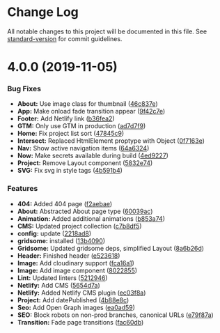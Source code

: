 # Change Log

All notable changes to this project will be documented in this file. See [standard-version](https://github.com/conventional-changelog/standard-version) for commit guidelines.

# 4.0.0 (2019-11-05)


### Bug Fixes

* **About:** Use image class for thumbnail ([46c837e](https://github.com/mrtnvh/mrtnvh/commit/46c837e))
* **App:** Make onload fade transition appear ([9f42c7e](https://github.com/mrtnvh/mrtnvh/commit/9f42c7e))
* **Footer:** Add Netlify link ([b36fea2](https://github.com/mrtnvh/mrtnvh/commit/b36fea2))
* **GTM:** Only use GTM in production ([ad7d7f9](https://github.com/mrtnvh/mrtnvh/commit/ad7d7f9))
* **Home:** Fix project list sort ([47845c9](https://github.com/mrtnvh/mrtnvh/commit/47845c9))
* **Intersect:** Replaced HtmlElement proptype with Object ([0f7163e](https://github.com/mrtnvh/mrtnvh/commit/0f7163e))
* **Nav:** Show active navigation items ([64a6324](https://github.com/mrtnvh/mrtnvh/commit/64a6324))
* **Now:** Make secrets available during build ([4ed9227](https://github.com/mrtnvh/mrtnvh/commit/4ed9227))
* **Project:** Remove Layout component ([5832e74](https://github.com/mrtnvh/mrtnvh/commit/5832e74))
* **SVG:** Fix svg in style tags ([4b591b4](https://github.com/mrtnvh/mrtnvh/commit/4b591b4))


### Features

* **404:** Added 404 page ([f2aebae](https://github.com/mrtnvh/mrtnvh/commit/f2aebae))
* **About:** Abstracted About page type ([60039ac](https://github.com/mrtnvh/mrtnvh/commit/60039ac))
* **Animation:** Added additional animations ([b853a74](https://github.com/mrtnvh/mrtnvh/commit/b853a74))
* **CMS:** Updated project collection ([c7b8df5](https://github.com/mrtnvh/mrtnvh/commit/c7b8df5))
* **config:** update ([2218ad8](https://github.com/mrtnvh/mrtnvh/commit/2218ad8))
* **gridsome:** installed ([13b4090](https://github.com/mrtnvh/mrtnvh/commit/13b4090))
* **Gridsome:** Updated gridsome deps, simplified Layout ([8a6b26d](https://github.com/mrtnvh/mrtnvh/commit/8a6b26d))
* **Header:** Finished header ([e523618](https://github.com/mrtnvh/mrtnvh/commit/e523618))
* **Image:** Add cloudinary support ([fca16a1](https://github.com/mrtnvh/mrtnvh/commit/fca16a1))
* **Image:** Add image component ([8022855](https://github.com/mrtnvh/mrtnvh/commit/8022855))
* **Lint:** Updated linters ([5212946](https://github.com/mrtnvh/mrtnvh/commit/5212946))
* **Netlify:** Add CMS ([5654d7a](https://github.com/mrtnvh/mrtnvh/commit/5654d7a))
* **Netlify:** Added Netlify CMS plugin ([ec03f8a](https://github.com/mrtnvh/mrtnvh/commit/ec03f8a))
* **Project:** Add datePublished ([4b88e8c](https://github.com/mrtnvh/mrtnvh/commit/4b88e8c))
* **Seo:** Add Open Graph images ([ea0ad59](https://github.com/mrtnvh/mrtnvh/commit/ea0ad59))
* **SEO:** Block robots on non-prod branches, canonical URLs ([e79f87a](https://github.com/mrtnvh/mrtnvh/commit/e79f87a))
* **Transition:** Fade page transitions ([fac60db](https://github.com/mrtnvh/mrtnvh/commit/fac60db))
